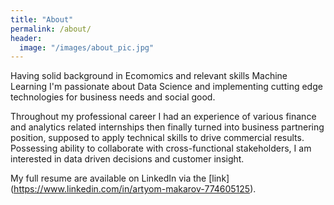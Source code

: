 ```yaml
---
title: "About"
permalink: /about/
header:
  image: "/images/about_pic.jpg"
---
```


Having solid background in Ecomomics and relevant skills Machine Learning I'm passionate about Data Science and implementing cutting edge technologies for business needs and social good.

Throughout my professional career I had an experience of various finance and analytics related internships then finally turned into business partnering position, supposed to apply technical skills to drive commercial results. 
Possessing ability to collaborate with cross-functional stakeholders, I am interested in data driven decisions and customer insight.

My full resume are available on LinkedIn via the [link] (https://www.linkedin.com/in/artyom-makarov-774605125).
